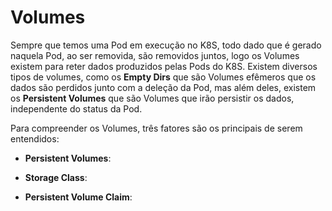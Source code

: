 # Volumes

Sempre que temos uma Pod em execução no K8S, todo dado que é gerado naquela Pod, ao ser removida, são removidos juntos, logo os Volumes existem para reter dados produzidos pelas Pods do K8S.
Existem diversos tipos de volumes, como os **Empty Dirs** que são Volumes efêmeros que os dados são perdidos junto com a deleção da Pod, mas além deles, existem os **Persistent Volumes** que são Volumes que irão persistir os dados, independente do status da Pod.

Para compreender os Volumes, três fatores são os principais de serem entendidos:

- **Persistent Volumes**:

- **Storage Class**: 

- **Persistent Volume Claim**:
